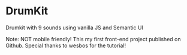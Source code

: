 # DrumKit
Drumkit with 9 sounds using vanilla JS and Semantic UI

Note: NOT mobile friendly! This my first front-end project published on Github. Special thanks to wesbos for the tutorial!
